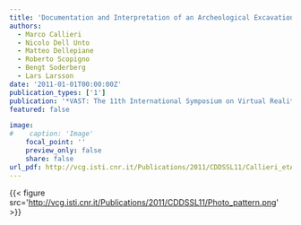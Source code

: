 ```yaml
---
title: 'Documentation and Interpretation of an Archeological Excavation: an Experience with Dense Stereo Reconstruction Tools '
authors:
  - Marco Callieri
  - Nicolo Dell Unto
  - Matteo Dellepiane
  - Roberto Scopigno
  - Bengt Soderberg
  - Lars Larsson
date: '2011-01-01T00:00:00Z'
publication_types: ['1']
publication: '*VAST: The 11th International Symposium on Virtual Reality, Archaeology and Cultural Heritage*'
featured: false

image:
#    caption: 'Image'
    focal_point: ''
    preview_only: false
    share: false
url_pdf: http://vcg.isti.cnr.it/Publications/2011/CDDSSL11/Callieri_etAl_Documenting.pdf
---
```

{{< figure src='http://vcg.isti.cnr.it/Publications/2011/CDDSSL11/Photo_pattern.png' >}}
